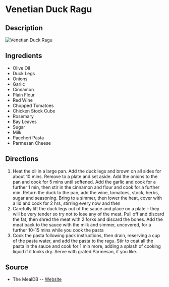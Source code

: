 # Venetian Duck Ragu

## Description
![Venetian Duck Ragu](https://www.themealdb.com/images/media/meals/qvrwpt1511181864.jpg "Venetian Duck Ragu")

## Ingredients
- Olive Oil
- Duck Legs
- Onions
- Garlic
- Cinnamon
- Plain Flour
- Red Wine
- Chopped Tomatoes
- Chicken Stock Cube
- Rosemary
- Bay Leaves
- Sugar
- Milk
- Paccheri Pasta
- Parmesan Cheese

## Directions
1. Heat the oil in a large pan. Add the duck legs and brown on all sides for about 10 mins. Remove to a plate and set aside. Add the onions to the pan and cook for 5 mins until softened. Add the garlic and cook for a further 1 min, then stir in the cinnamon and flour and cook for a further min. Return the duck to the pan, add the wine, tomatoes, stock, herbs, sugar and seasoning. Bring to a simmer, then lower the heat, cover with a lid and cook for 2 hrs, stirring every now and then
2. Carefully lift the duck legs out of the sauce and place on a plate – they will be very tender so try not to lose any of the meat. Pull off and discard the fat, then shred the meat with 2 forks and discard the bones. Add the meat back to the sauce with the milk and simmer, uncovered, for a further 10-15 mins while you cook the pasta
3. Cook the pasta following pack instructions, then drain, reserving a cup of the pasta water, and add the pasta to the ragu. Stir to coat all the pasta in the sauce and cook for 1 min more, adding a splash of cooking liquid if it looks dry. Serve with grated Parmesan, if you like.

## Source

- The MealDB -- [Website](https://themealdb.com/)
